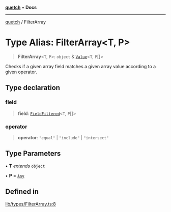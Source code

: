 [**quetch**](../README.md) • **Docs**

***

[quetch](../README.md) / FilterArray

# Type Alias: FilterArray\<T, P\>

> **FilterArray**\<`T`, `P`\>: `object` & [`Value`](Value.md)\<`T`, `P`[]\>

Checks if a given array field matches a given array value according to a given operator.

## Type declaration

### field

> **field**: [`FieldFiltered`](FieldFiltered.md)\<`T`, `P`[]\>

### operator

> **operator**: `"equal"` \| `"include"` \| `"intersect"`

## Type Parameters

• **T** *extends* `object`

• **P** = [`Any`](Any.md)

## Defined in

[lib/types/FilterArray.ts:8](https://github.com/nevoland/quetch/blob/b70842cb9761fe7c217edef26e0fbc90449abccb/lib/types/FilterArray.ts#L8)
